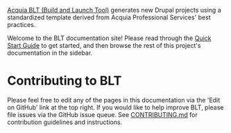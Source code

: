 [Acquia BLT (Build and Launch Tool)](https://github.com/acquia/blt) generates new Drupal projects using a standardized template derived from Acquia Professional Services' best practices.

Welcome to the BLT documentation site! Please read through the [Quick Start Guide](https://github.com/acquia/blt/INSTALL.md) to get started, and then browse the rest of this project's documentation in the sidebar.
                                       
# Contributing to BLT
                                       
Please feel free to edit any of the pages in this documentation via the 'Edit on GitHub' link at the top right. If you would like to help improve BLT, please file issues via the GitHub issue queue. See [CONTRIBUTING.md](CONTRIBUTING.md) for contribution guidelines and instructions.
